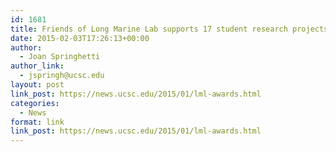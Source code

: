 ```yaml
---
id: 1681
title: Friends of Long Marine Lab supports 17 student research projects
date: 2015-02-03T17:26:13+00:00
author:
  - Joan Springhetti
author_link:
  - jspringh@ucsc.edu
layout: post
link_post: https://news.ucsc.edu/2015/01/lml-awards.html
categories:
  - News
format: link
link_post: https://news.ucsc.edu/2015/01/lml-awards.html
---
```


